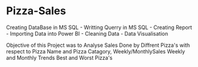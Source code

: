 # Pizza-Sales

Creating DataBase in MS SQL - Writting Querry in MS SQL - Creating Report - Importing Data into Power BI - Cleaning Data - Data Visualisation

Objective of this Project was to Analyse Sales Done by Diffrent Pizza's with respect to Pizza Name and Pizza Catagory, Weekly/MonthlySales
Weekly and Monthly Trends 
Best and Worst Pizza's 

